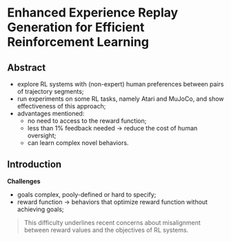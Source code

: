 # Enhanced Experience Replay Generation for Efficient Reinforcement Learning

## Abstract

- explore RL systems with (non-expert) human preferences between pairs of trajectory segments;
- run experiments on some RL tasks, namely Atari and MuJoCo, and show effectiveness of this approach;
- advantages mentioned: 
	- no need to access to the reward function; 
	- less than 1% feedback needed -> reduce the cost of human oversight;
	- can learn complex novel behaviors.

## Introduction

**Challenges**

- goals complex, pooly-defined or hard to specify;
- reward function -> behaviors that optimize reward function without achieving goals;

> This difficulty underlines recent concerns about misalignment between reward values and the objectives of RL systems.